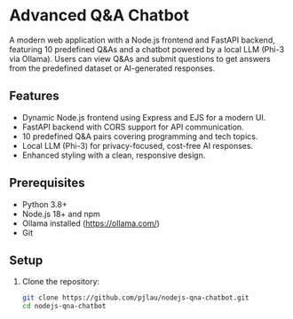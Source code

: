 # Advanced Q&A Chatbot

A modern web application with a Node.js frontend and FastAPI backend, featuring 10 predefined Q&As and a chatbot powered by a local LLM (Phi-3 via Ollama). Users can view Q&As and submit questions to get answers from the predefined dataset or AI-generated responses.

## Features
- Dynamic Node.js frontend using Express and EJS for a modern UI.
- FastAPI backend with CORS support for API communication.
- 10 predefined Q&A pairs covering programming and tech topics.
- Local LLM (Phi-3) for privacy-focused, cost-free AI responses.
- Enhanced styling with a clean, responsive design.

## Prerequisites
- Python 3.8+
- Node.js 18+ and npm
- Ollama installed (https://ollama.com/)
- Git

## Setup
1. Clone the repository:
   ```bash
   git clone https://github.com/pjlau/nodejs-qna-chatbot.git
   cd nodejs-qna-chatbot